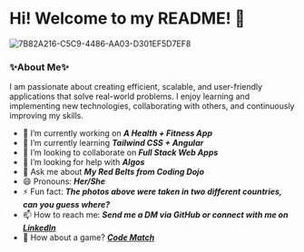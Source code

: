 # Hi! Welcome to my README! 👋 
![7B82A216-C5C9-4486-AA03-D301EF5D7EF8](https://user-images.githubusercontent.com/109976833/216511391-3d036366-a337-4790-8bdd-41d9925fea8e.jpeg)




### ✨About Me✨

I am passionate about creating efficient, scalable, and user-friendly applications that solve real-world problems. I enjoy learning and implementing new technologies, collaborating with others, and continuously improving my skills. 

- 🔭 I’m currently working on ***A Health + Fitness App***
- 🌱 I’m currently learning ***Tailwind CSS + Angular***
- 👯 I’m looking to collaborate on ***Full Stack Web Apps***
- 🤔 I’m looking for help with ***Algos***
- 💬 Ask me about ***My Red Belts from Coding Dojo***
- 😄 Pronouns: ***Her/She***
- ⚡ Fun fact: ***The photos above were taken in two different countries, can you guess where?***
- 📫 How to reach me: ***Send me a DM via GitHub or connect with me on [LinkedIn](https://www.linkedin.com/in/valeria-camarillo-238125254/)***
- 👾 How about a game? ***[Code Match](https://codematch.netlify.app/)***


<!--
**ValeriaCamarillo/ValeriaCamarillo** is a ✨ _special_ ✨ repository because its `README.md` (this file) appears on your GitHub profile.

Here are some ideas to get you started:

- 🔭 I’m currently working on ...
- 🌱 I’m currently learning ...
- 👯 I’m looking to collaborate on ...
- 🤔 I’m looking for help with ...
- 💬 Ask me about ...
- 📫 How to reach me: ...
- 😄 Pronouns: ...
- ⚡ Fun fact: ...
-->
